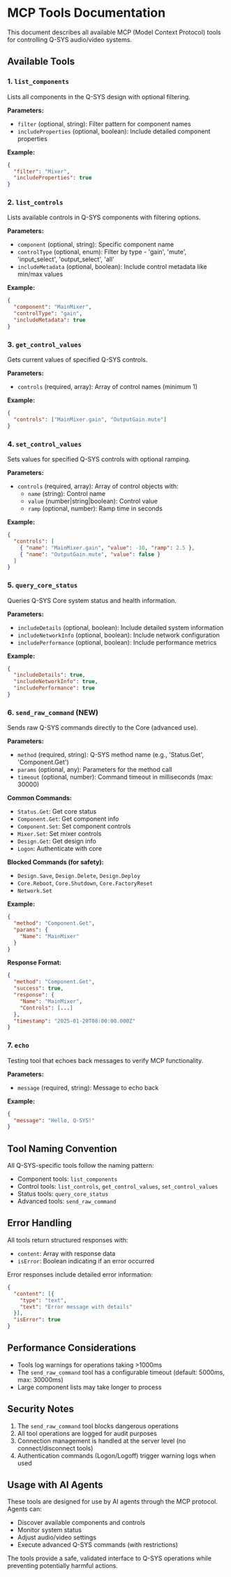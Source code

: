 # MCP Tools Documentation

This document describes all available MCP (Model Context Protocol) tools for controlling Q-SYS audio/video systems.

## Available Tools

### 1. `list_components`
Lists all components in the Q-SYS design with optional filtering.

**Parameters:**
- `filter` (optional, string): Filter pattern for component names
- `includeProperties` (optional, boolean): Include detailed component properties

**Example:**
```json
{
  "filter": "Mixer",
  "includeProperties": true
}
```

### 2. `list_controls`
Lists available controls in Q-SYS components with filtering options.

**Parameters:**
- `component` (optional, string): Specific component name
- `controlType` (optional, enum): Filter by type - 'gain', 'mute', 'input_select', 'output_select', 'all'
- `includeMetadata` (optional, boolean): Include control metadata like min/max values

**Example:**
```json
{
  "component": "MainMixer",
  "controlType": "gain",
  "includeMetadata": true
}
```

### 3. `get_control_values`
Gets current values of specified Q-SYS controls.

**Parameters:**
- `controls` (required, array): Array of control names (minimum 1)

**Example:**
```json
{
  "controls": ["MainMixer.gain", "OutputGain.mute"]
}
```

### 4. `set_control_values`
Sets values for specified Q-SYS controls with optional ramping.

**Parameters:**
- `controls` (required, array): Array of control objects with:
  - `name` (string): Control name
  - `value` (number|string|boolean): Control value
  - `ramp` (optional, number): Ramp time in seconds

**Example:**
```json
{
  "controls": [
    { "name": "MainMixer.gain", "value": -10, "ramp": 2.5 },
    { "name": "OutputGain.mute", "value": false }
  ]
}
```

### 5. `query_core_status`
Queries Q-SYS Core system status and health information.

**Parameters:**
- `includeDetails` (optional, boolean): Include detailed system information
- `includeNetworkInfo` (optional, boolean): Include network configuration
- `includePerformance` (optional, boolean): Include performance metrics

**Example:**
```json
{
  "includeDetails": true,
  "includeNetworkInfo": true,
  "includePerformance": true
}
```

### 6. `send_raw_command` (NEW)
Sends raw Q-SYS commands directly to the Core (advanced use).

**Parameters:**
- `method` (required, string): Q-SYS method name (e.g., 'Status.Get', 'Component.Get')
- `params` (optional, any): Parameters for the method call
- `timeout` (optional, number): Command timeout in milliseconds (max: 30000)

**Common Commands:**
- `Status.Get`: Get core status
- `Component.Get`: Get component info
- `Component.Set`: Set component controls
- `Mixer.Set`: Set mixer controls
- `Design.Get`: Get design info
- `Logon`: Authenticate with core

**Blocked Commands (for safety):**
- `Design.Save`, `Design.Delete`, `Design.Deploy`
- `Core.Reboot`, `Core.Shutdown`, `Core.FactoryReset`
- `Network.Set`

**Example:**
```json
{
  "method": "Component.Get",
  "params": {
    "Name": "MainMixer"
  }
}
```

**Response Format:**
```json
{
  "method": "Component.Get",
  "success": true,
  "response": {
    "Name": "MainMixer",
    "Controls": [...]
  },
  "timestamp": "2025-01-20T08:00:00.000Z"
}
```

### 7. `echo`
Testing tool that echoes back messages to verify MCP functionality.

**Parameters:**
- `message` (required, string): Message to echo back

**Example:**
```json
{
  "message": "Hello, Q-SYS!"
}
```

## Tool Naming Convention

All Q-SYS-specific tools follow the naming pattern:
- Component tools: `list_components`
- Control tools: `list_controls`, `get_control_values`, `set_control_values`
- Status tools: `query_core_status`
- Advanced tools: `send_raw_command`

## Error Handling

All tools return structured responses with:
- `content`: Array with response data
- `isError`: Boolean indicating if an error occurred

Error responses include detailed error information:
```json
{
  "content": [{
    "type": "text",
    "text": "Error message with details"
  }],
  "isError": true
}
```

## Performance Considerations

- Tools log warnings for operations taking >1000ms
- The `send_raw_command` tool has a configurable timeout (default: 5000ms, max: 30000ms)
- Large component lists may take longer to process

## Security Notes

1. The `send_raw_command` tool blocks dangerous operations
2. All tool operations are logged for audit purposes
3. Connection management is handled at the server level (no connect/disconnect tools)
4. Authentication commands (Logon/Logoff) trigger warning logs when used

## Usage with AI Agents

These tools are designed for use by AI agents through the MCP protocol. Agents can:
- Discover available components and controls
- Monitor system status
- Adjust audio/video settings
- Execute advanced Q-SYS commands (with restrictions)

The tools provide a safe, validated interface to Q-SYS operations while preventing potentially harmful actions.